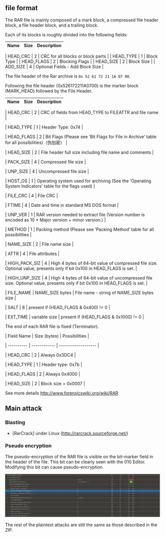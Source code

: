 ## file format


The RAR file is mainly composed of a mark block, a compressed file header block, a file header block, and a trailing block.


Each of its blocks is roughly divided into the following fields:


| Name | Size | Description |
| ---------- | ---- | --------------------- |

| HEAD_CRC | 2 | CRC for all blocks or block parts |
| HEAD_TYPE | 1 | Block Type |
| HEAD_FLAGS | 2 | Blocking Flags |
| HEAD_SIZE | 2 | Block Size |
| ADD_SIZE | 4 | Optional Fields - Add Block Size |


The file header of the Rar archive is `0x 52 61 72 21 1A 07 00`.


Following the file header (0x526172211A0700) is the marker block (MARK_HEAD) followed by the File Header.


| Name | Size | Description |
| ------------- | --------------- | ------------------------------------------------------------------------------------------------------------------------ |

| HEAD_CRC      | 2               | CRC of fields from HEAD_TYPE to FILEATTR and file name                                                                   |

| HEAD_TYPE     | 1               | Header Type: 0x74                                                                                                        |

| HEAD_FLAGS    | 2               | Bit Flags (Please see ‘Bit Flags for File in Archive’ table for all possibilities)（伪加密）                           |

| HEAD_SIZE     | 2               | File header full size including file name and comments                                                                   |

| PACK_SIZE     | 4               | Compressed file size                                                                                                     |

| UNP_SIZE      | 4               | Uncompressed file size                                                                                                   |

| HOST_OS       | 1               | Operating system used for archiving (See the ‘Operating System Indicators’ table for the flags used)                   |

| FILE_CRC      | 4               | File CRC                                                                                                                 |

| FTIME         | 4               | Date and time in standard MS DOS format                                                                                  |

| UNP_VER       | 1               | RAR version needed to extract file (Version number is encoded as 10 * Major version + minor version.)                    |

| METHOD        | 1               | Packing method (Please see ‘Packing Method’ table for all possibilities                                                |

| NAME_SIZE     | 2               | File name size                                                                                                           |

| ATTR          | 4               | File attributes                                                                                                          |

| HIGH_PACK_SIZ | 4               | High 4 bytes of 64-bit value of compressed file size. Optional value, presents only if bit 0x100 in HEAD_FLAGS is set.   |

| HIGH_UNP_SIZE | 4               | High 4 bytes of 64-bit value of uncompressed file size. Optional value, presents only if bit 0x100 in HEAD_FLAGS is set. |

| FILE_NAME     | NAME_SIZE bytes | File name - string of NAME_SIZE bytes size                                                                               |

| SALT          | 8               | present if (HEAD_FLAGS & 0x400) != 0                                                                                     |

| EXT_TIME      | variable size   | present if (HEAD_FLAGS & 0x1000) != 0                                                                                    |



The end of each RAR file is fixed (Terminator).


| Field Name | Size (bytes) | Possibilities       |

| ---------- | ------------ | ------------------- |

| HEAD_CRC   | 2            | Always 0x3DC4       |

| HEAD_TYPE  | 1            | Header type: 0x7b   |

| HEAD_FLAGS | 2            | Always 0x4000       |

| HEAD_SIZE  | 2            | Block size = 0x0007 |



See more details <http://www.forensicswiki.org/wiki/RAR>


## Main attack


### Blasting


- [RarCrack] under Linux (http://rarcrack.sourceforge.net/)


### Pseudo encryption


The pseudo-encryption of the RAR file is visible on the bit-marker field in the header of the file. This bit can be clearly seen with the 010 Editor. Modifying this bit can cause pseudo-encryption.


![](./figure/6.png)



The rest of the plaintext attacks are still the same as those described in the ZIP.